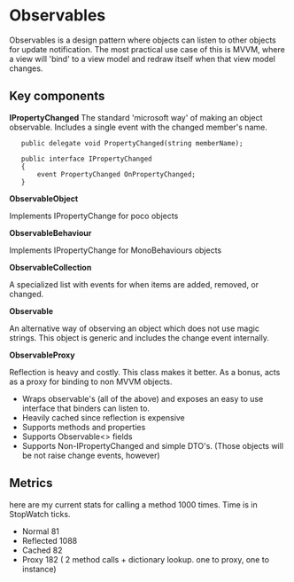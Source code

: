 # Observables

Observables is a design pattern where objects can listen to other objects for update notification. The most practical use case of this is MVVM, where a view will 'bind' to a view model and redraw itself when that view model changes.

## Key components 

**IPropertyChanged**
The standard 'microsoft way' of making an object observable. Includes a single event with the changed member's name.
 
 `````
    public delegate void PropertyChanged(string memberName);

    public interface IPropertyChanged
    {
        event PropertyChanged OnPropertyChanged;
    }
 `````
 
**ObservableObject**

Implements IPropertyChange for poco objects
 
**ObservableBehaviour**

Implements IPropertyChange for MonoBehaviours objects

**ObservableCollection**

A specialized list with events for when items are added, removed, or changed.

**Observable**

An alternative way of observing an object which does not use magic strings. This object is generic and includes the change event internally.

**ObservableProxy**

Reflection is heavy and costly. This class makes it better. As a bonus, acts as a proxy for binding to non MVVM objects.

 - Wraps observable's (all of the above) and exposes an easy to use interface that binders can listen to.
 - Heavily cached since reflection is expensive
 - Supports methods and properties
 - Supports Observable<> fields
 - Supports Non-IPropertyChanged and simple DTO's. (Those objects will be not raise change events, however)
 

## Metrics

here are my current stats for calling a method 1000 times. Time is in StopWatch ticks.
 
 - Normal 81
 - Reflected 1088
 - Cached 82
 - Proxy 182 ( 2 method calls + dictionary lookup. one to proxy, one to instance)
            
